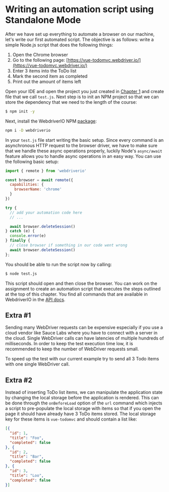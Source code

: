 Writing an automation script using Standalone Mode
==================================================

After we have set up everything to automate a browser on our machine, let's write our first automated script. The objective is as follows: write a simple Node.js script that does the following things:

1. Open the Chrome browser
2. Go to the following page: [https://vue-todomvc.webdriver.io/](https://vue-todomvc.webdriver.io/)
3. Enter 3 items into the ToDo list
4. Mark the second item as completed
5. Print out the amount of items left

Open your IDE and open the project you just created in [Chapter 1](./chapter1.md) and create file that we call `test.js`. Next step is to init an NPM project so that we can store the dependency that we need to the length of the course:

```sh
$ npm init -y
```

Next, install the WebdriverIO NPM [package](https://www.npmjs.com/package/webdriverio):

```sh
npm i -D webdriverio
```

In your `test.js` file start writing the basic setup. Since every command is an asynchronous HTTP request to the browser driver, we have to make sure that we handle these async operations properly, luckily Node's `async/await` feature allows you to handle async operations in an easy way. You can use the following basic setup:

```js
import { remote } from 'webdriverio'

const browser = await remote({
  capabilities: {
    browserName: 'chrome'
  }
})

try {
  // add your automation code here
  // ...

  await browser.deleteSession()
} catch (e) {
  console.error(e)
} finally {
  // close browser if something in our code went wrong
  await browser.deleteSession()
};
```

You should be able to run the script now by calling:

```sh
$ node test.js
```

This script should open and then close the browser. You can work on the assignment to create an automation script that executes the steps outlined at the top of this chapter. You find all commands that are available in WebdriverIO in the [API docs](https://webdriver.io/docs/api.html).

## Extra #1

Sending many WebDriver requests can be expensive especially if you use a cloud vendor like Sauce Labs where you have to connect with a server in the cloud. Single WebDriver calls can have latencies of multiple hundreds of milliseconds. In order to keep the test execution time low, it is recommended to keep the number of WebDriver requests small.

To speed up the test with our current example try to send all 3 Todo items with one single WebDriver call.

## Extra #2

Instead of inserting ToDo list items, we can manipulate the application state by changing the local storage before the application is rendered. This can be done through the `onBeforeLoad` option of the `url` command which injects a script to pre-populate the local storage with items so that if you open the page it should have already have 3 ToDo items stored. The local storage key for these items is `vue-todomvc` and should contain a list like:

```json
[{
  "id": 1,
  "title": "Foo",
  "completed": false
}, {
  "id": 2,
  "title": "Bar",
  "completed": false
}, {
  "id": 3,
  "title": "Loo",
  "completed": false
}]
```
